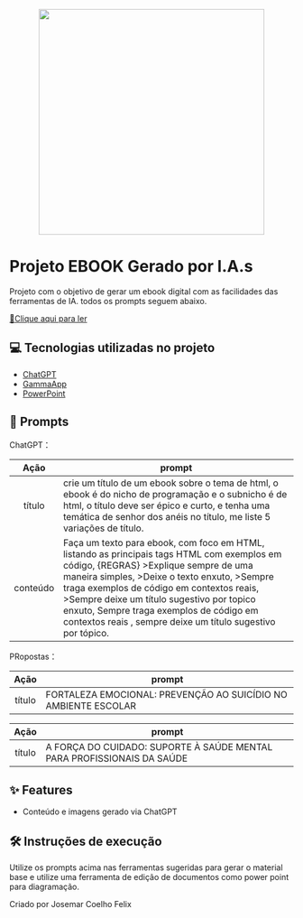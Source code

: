 <p align="center">
<img 
    src="./assets/Apresentação_ebook.png"
    width="400"  
/>
</p>

# Projeto EBOOK Gerado por I.A.s

Projeto com o objetivo de gerar um ebook digital com as facilidades das ferramentas de IA. todos os prompts
seguem abaixo.

<a href="https://github.com/EderLimaDev/new-ebook-html/blob/main/output/Ebook%20-%20A%20Ascen%C3%A7ao%20do%20Dev.pdf" title="View PDF now"> 📕Clique aqui para ler</a>

## 💻 Tecnologias utilizadas no projeto

- [ChatGPT](https://chat.openai.com/) 
- [GammaApp](https://gamma.app/)
- [PowerPoint](https://www.microsoft.com/en/microsoft-365/powerpoint)

## 🧠 Prompts


ChatGPT：

|   Ação   | prompt                                                                                                                                                                                                                                                                         |
| :------: | ------------------------------------------------------------------------------------------------------------------------------------------------------------------------------------------------------------------------------------------------------------------------------ |
|  título  | crie um título de um ebook sobre o tema de html, o ebook é do nicho de programação e o subnicho é de html, o título deve ser épico e curto, e tenha uma temática de senhor dos anéis no título, me liste 5 variações de título.                                                        |
| conteúdo | Faça um texto para ebook, com foco em HTML, listando as principais tags HTML com exemplos em código, {REGRAS} >Explique sempre de uma maneira simples, >Deixe o texto enxuto, >Sempre traga exemplos de código em contextos reais, >Sempre deixe um título sugestivo por topico enxuto, Sempre traga exemplos de código em contextos reais , sempre deixe um título sugestivo por tópico.


PRopostas：

|  Ação  | prompt                                                                                 |
| :----: | -------------------------------------------------------------------------------------- |
| título | FORTALEZA EMOCIONAL: PREVENÇÃO AO SUICÍDIO NO AMBIENTE ESCOLAR |


|  Ação  | prompt                                                                                 |
| :----: | -------------------------------------------------------------------------------------- |
| título | A FORÇA DO CUIDADO: SUPORTE À SAÚDE MENTAL PARA PROFISSIONAIS DA SAÚDE |
## ✨ Features

- Conteúdo e imagens gerado via ChatGPT


## 🛠️ Instruções de execução

Utilize os prompts acima nas ferramentas sugeridas para gerar o material base e utilize uma ferramenta de edição de documentos como power point para diagramação.


<p>Criado por Josemar Coelho Felix</p>
